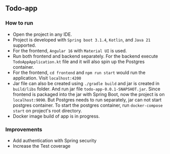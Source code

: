 ## Todo-app

### How to run

- Open the project in any IDE.
- Project is developed with `Spring boot 3.1.4`, `Kotlin`, and `Java 21` supported.
- For the frontend, `Angular 16` with `Material UI` is used.
- Run both frontend and backend separately. For the backend execute `TodoAppApplication.kt` file and it will also spin up the Postgres container.
- For the frontend, `cd frontend` and `npm run start` would run the application. Visit `localhost:4200`
- Jar file can also be created using `./gradle build` and jar is created in `build/libs` folder. And run jar file `todo-app-0.0.1-SNAPSHOT.jar`.
  Since frontend is packaged into the jar with Spring Boot, now the project is on `localhost:9090`.
  But Postgres needs to run separately, jar can not start postgres container.
  To start the postgres container, run `docker-compose start` on project's root directory.
- Docker image build of app is in progress.

### Improvements

- Add authentication with Spring security
- Increase the Test coverage
